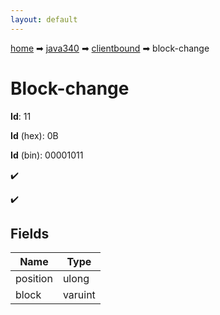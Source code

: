 ```yaml
---
layout: default
---
```


[home](/) ➡ [java340](/protocol/java340) ➡ [clientbound](/protocol/java340/clientbound) ➡ block-change

# Block-change

**Id**: 11

**Id** (hex): 0B

**Id** (bin): 00001011

✔️

✔️

## Fields

Name | Type
---|---
position | ulong
block | varuint


